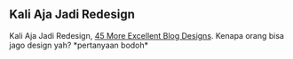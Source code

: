 ## Kali Aja Jadi Redesign

Kali Aja Jadi Redesign, [45 More Excellent Blog Designs](http://www.smashingmagazine.com/2008/02/20/45-more-excellent-blog-designs/). Kenapa orang bisa jago design yah? \*pertanyaan bodoh\*

<!-- {"time": "2008-02-21 02:53:28", "title": "Kali Aja Jadi Redesign"} -->
